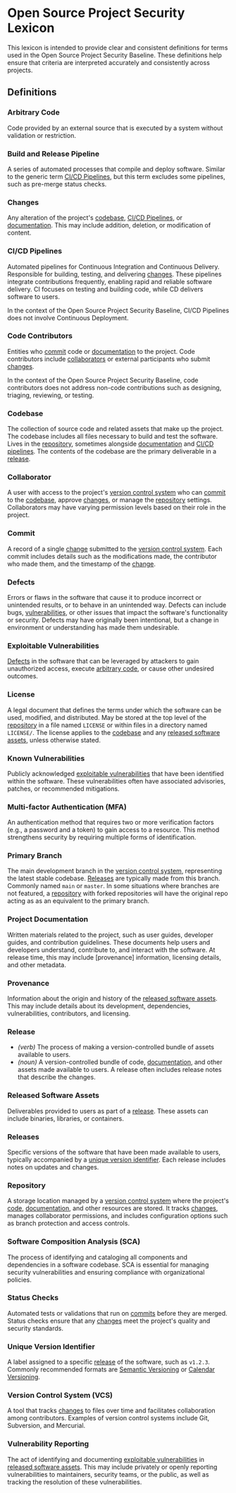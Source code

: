 # Open Source Project Security Lexicon

This lexicon is intended to provide clear and consistent definitions for terms used in the Open Source Project Security Baseline. These definitions help ensure that criteria are interpreted accurately and consistently across projects.

## Definitions

### Arbitrary Code

Code provided by an external source that is executed by a system without validation or restriction.

### Build and Release Pipeline

A series of automated processes that compile and deploy software. Similar to the generic term [CI/CD Pipelines](#cicd-pipelines), but this term excludes some pipelines, such as pre-merge status checks.

### Changes

Any alteration of the project's [codebase](#codebase), [CI/CD Pipelines](#cicd-pipelines), or [documentation](#project-documentation). This may include addition, deletion, or modification of content.

### CI/CD Pipelines

Automated pipelines for Continuous Integration and Continuous Delivery. Responsible for building, testing, and delivering [changes](#changes). These pipelines integrate contributions frequently, enabling rapid and reliable software delivery. CI focuses on testing and building code, while CD delivers software to users.

In the context of the Open Source Project Security Baseline, CI/CD Pipelines does not involve Continuous Deployment.

### Code Contributors

Entities who [commit](#commit) code or [documentation](#project-documentation) to the project. Code contributors include [collaborators](#collaborator) or external participants who submit [changes](#changes).

In the context of the Open Source Project Security Baseline, code contributors does not address non-code contributions such as designing, triaging, reviewing, or testing.

### Codebase

The collection of source code and related assets that make up the project. The codebase includes all files necessary to build and test the software. Lives in the [repository](#repository), sometimes alongside [documentation](#project-documentation) and [CI/CD pipelines](#cicd-pipelines). The contents of the codebase are the primary deliverable in a [release](#release).

### Collaborator

A user with access to the project's [version control system](#version-control-system) who can [commit](#commit) to the [codebase](#codebase), approve [changes](#changes), or manage the [repository](#repository) settings. Collaborators may have varying permission levels based on their role in the project.

### Commit

A record of a single [change](#changes) submitted to the [version control system](#version-control-system). Each commit includes details such as the modifications made, the contributor who made them, and the timestamp of the [change](#changes).

### Defects

Errors or flaws in the software that cause it to produce incorrect or unintended results, or to behave in an unintended way. Defects can include bugs, [vulnerabilities](#exploitable-vulnerabilities), or other issues that impact the software's functionality or security. Defects may have originally been intentional, but a change in environment or understanding has made them undesirable.

### Exploitable Vulnerabilities

[Defects](#defects) in the software that can be leveraged by attackers to gain unauthorized access, execute [arbitrary code](#arbitrary-code), or cause other undesired outcomes.

### License

A legal document that defines the terms under which the software can be used, modified, and distributed. May be stored at the top level of the [repository](#repository) in a file named `LICENSE` or within files in a directory named `LICENSE/`. The license applies to the [codebase](#codebase) and any [released software assets](#released-software-assets), unless otherwise stated.

### Known Vulnerabilities

Publicly acknowledged [exploitable vulnerabilities](#exploitable-vulnerabilities) that have been identified within the software. These vulnerabilities often have associated advisories, patches, or recommended mitigations.

### Multi-factor Authentication (MFA)

An authentication method that requires two or more verification factors (e.g., a password and a token) to gain access to a resource. This method strengthens security by requiring multiple forms of identification.

### Primary Branch

The main development branch in the [version control system](#version-control-system), representing the latest stable codebase. [Releases](#release) are typically made from this branch. Commonly named `main` or `master`. In some situations where branches are not featured, a [repository](#repository) with forked repositories will have the original repo acting as as an equivalent to the primary branch.

### Project Documentation

Written materials related to the project, such as user guides, developer guides, and contribution guidelines. These documents help users and developers understand, contribute to, and interact with the software. At release time, this may include [provenance] information, licensing details, and other metadata.

### Provenance

Information about the origin and history of the [released software assets](#released-software-assets). This may include details about its development, dependencies, vulnerabilities, contributors, and licensing.

### Release

- _(verb)_ The process of making a version-controlled bundle of assets available to users.
- _(noun)_ A version-controlled bundle of code, [documentation](#project-documentation), and other assets made available to users. A release often includes release notes that describe the changes.

### Released Software Assets

Deliverables provided to users as part of a [release](#release). These assets can include binaries, libraries, or containers.

### Releases

Specific versions of the software that have been made available to users, typically accompanied by a [unique version identifier](#unique-version-identifier). Each release includes notes on updates and changes.

### Repository

A storage location managed by a [version control system](#version-control-system) where the project's [code](#commit), [documentation](#project-documentation), and other resources are stored. It tracks [changes](#changes), manages collaborator permissions, and includes configuration options such as branch protection and access controls.

### Software Composition Analysis (SCA)

The process of identifying and cataloging all components and dependencies in a software codebase. SCA is essential for managing security vulnerabilities and ensuring compliance with organizational policies.

### Status Checks

Automated tests or validations that run on [commits](#commit) before they are merged. Status checks ensure that any [changes](#changes) meet the project's quality and security standards.

### Unique Version Identifier

A label assigned to a specific [release](#release) of the software, such as `v1.2.3`. Commonly recommended formats are [Semantic Versioning](https://semver.org/) or [Calendar Versioning](https://calver.org).

### Version Control System (VCS)

A tool that tracks [changes](#changes) to files over time and facilitates collaboration among contributors. Examples of version control systems include Git, Subversion, and Mercurial.

### Vulnerability Reporting

The act of identifying and documenting [exploitable vulnerabilities](#known-vulnerabilities) in [released software assets](#released-software-assets). This may include privately or openly reporting vulnerabilities to maintainers, security teams, or the public, as well as tracking the resolution of these vulnerabilities.
